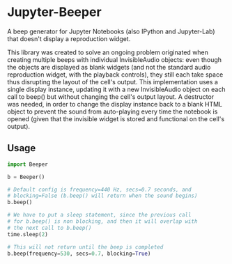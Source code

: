 # Jupyter-Beeper
A beep generator for Jupyter Notebooks (also IPython and Jupyter-Lab) that doesn't display a reproduction widget.

This library was created to solve an ongoing problem originated when creating multiple beeps with individual InvisibleAudio objects: even though the objects are displayed as blank widgets (and not the standard audio reproduction widget, with the playback controls), they still each take space thus disrupting the layout of the cell's output. This implementation uses a single display instance, updating it with a new InvisibleAudio object on each call to beep() but without changing the cell's output layout. A destructor was needed, in order to change the display instance back to a blank HTML object to prevent the sound from auto-playing every time the notebook is opened (given that the invisible widget is stored and functional on the cell's output).

## Usage

```python
import Beeper

b = Beeper()

# Default config is frequency=440 Hz, secs=0.7 seconds, and
# blocking=False (b.beep() will return when the sound begins)
b.beep()

# We have to put a sleep statement, since the previous call 
# for b.beep() is non blocking, and then it will overlap with
# the next call to b.beep()
time.sleep(2)

# This will not return until the beep is completed
b.beep(frequency=530, secs=0.7, blocking=True)
```